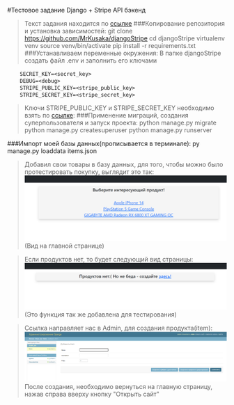 #Тестовое задание Django + Stripe API бэкенд
>Текст задания находится по [ссылке](https://github.com/MrKusaka/Django-Stripe/blob/master/Task.pdf)
###Копирование репозитория и установка зависимостей:
        git clone https://github.com/MrKusaka/djangoStripe
        cd djangoStripe
        virtualenv venv
        source venv/bin/activate
        pip install -r requirements.txt
###Устанавливаем переменные окружения:
>В папке djangoStripe создать файл .env и заполнить eго ключами

        SECRET_KEY=<secret_key>
        DEBUG=<debug>
        STRIPE_PUBLIC_KEY=<stripe_public_key>
        STRIPE_SECRET_KEY=<stripe_secret_key>
> Ключи STRIPE_PUBLIC_KEY и STRIPE_SECRET_KEY необходимо взять по [ссылке](https://dashboard.stripe.com/test/apikeys):
###Применение миграций, создания суперпользователя и запуск проекта:
        python manage.py migrate
        python manage.py createsuperuser
        python manage.py runserver

###Импорт моей базы данных(прописывается в терминале):
        py manage.py loaddata items.json
>Добавил свои товары в базу данных, для того, чтобы можно было протестировать покупку, выглядит это так:
![img.png](img.png)
>(Вид на главной странице)

>Если продуктов нет, то будет следующий вид страницы:
![img_1.png](img_1.png)
(Это функция так же добавлена для тестирования)

> Ссылка направляет нас в Admin, для создания продукта(item):
![img_2.png](img_2.png)
> После создания, необходимо вернуться на главную страницу, нажав справа вверху кнопку "Открыть сайт"